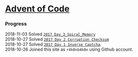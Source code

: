 # [Advent of Code](https://adventofcode.com/)
### Progress

2018-11-03 Solved [`2017 Day_3_Spiral_Memory`](./2017/Day_3_Spiral_Memory)  
2018-10-27 Solved [`2017 Day 2 Corruption Checksum`](./2017/Day_2_Corruption_Checksum)  
2018-10-27 Solved [`2017 Day 1 Inverse Captcha`](./2017/Day_1_Inverse_Captcha).  
2018-10-26 Joined this site as `r4k0nb4k0n` using Github account.
